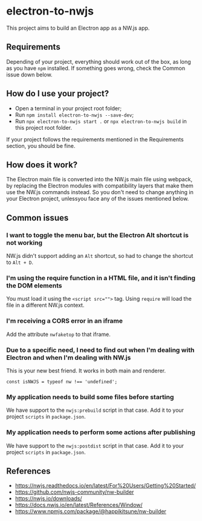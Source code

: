 # electron-to-nwjs
This project aims to build an Electron app as a NW.js app.

## Requirements
Depending of your project, everything should work out of the box, as long as you have `npm` installed. If something goes wrong, check the Common issue down below.

## How do I use your project?
- Open a terminal in your project root folder;
- Run `npm install electron-to-nwjs --save-dev`;
- Run `npx electron-to-nwjs start .` or `npx electron-to-nwjs build` in this project root folder.

If your project follows the requirements mentioned in the Requirements section, you should be fine.

## How does it work?
The Electron main file is converted into the NW.js main file using webpack, by replacing the Electron modules with compatibility layers that make them use the NW.js commands instead. So you don't need to change anything in your Electron project, unlessyou face any of the issues mentioned below.

## Common issues

### I want to toggle the menu bar, but the Electron Alt shortcut is not working
NW.js didn't support adding an `Alt` shortcut, so had to change the shortcut to `Alt + D`.

### I'm using the require function in a HTML file, and it isn't finding the DOM elements
You must load it using the `<script src="">` tag. Using `require` will load the file in a different NW.js context.

### I'm receiving a CORS error in an iframe
Add the attribute `nwfaketop` to that iframe.

### Due to a specific need, I need to find out when I'm dealing with Electron and when I'm dealing with NW.js
This is your new best friend. It works in both main and renderer.
```
const isNWJS = typeof nw !== 'undefined';
```

### My application needs to build some files before starting
We have support to the `nwjs:prebuild` script in that case. Add it to your project `scripts` in `package.json`.

### My application needs to perform some actions after publishing
We have support to the `nwjs:postdist` script in that case. Add it to your project `scripts` in `package.json`.

## References
- https://nwjs.readthedocs.io/en/latest/For%20Users/Getting%20Started/
- https://github.com/nwjs-community/nw-builder
- https://nwjs.io/downloads/
- https://docs.nwjs.io/en/latest/References/Window/
- https://www.npmjs.com/package/@happikitsune/nw-builder
